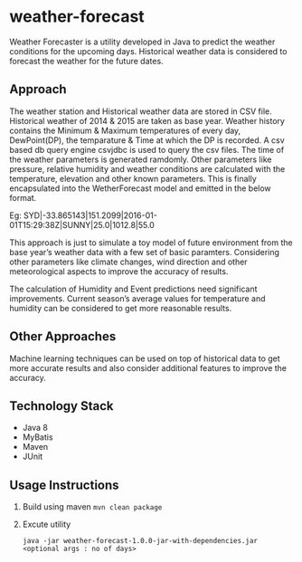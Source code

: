 # weather-forecast
Weather Forecaster is a utility developed in Java to predict the weather conditions for the upcoming days. Historical weather data is considered to forecast the weather for the future dates.

## Approach
The weather station and Historical weather data are stored in CSV file.  Historical weather of 2014 & 2015 are taken as base year. Weather history contains the Minimum &  Maximum temperatures of every day, DewPoint(DP), the temparature & Time at which the DP is recorded.  A csv based db query engine csvjdbc is used to query the csv files.  The time of the weather parameters is generated ramdomly. Other parameters like pressure, relative humidity and weather conditions are calculated with the temperature, elevation and other known parameters. This is finally encapsulated into the WetherForecast model and emitted in the below format.


Eg: SYD|-33.865143|151.2099|2016-01-01T15:29:38Z|SUNNY|25.0|1012.8|55.0

This approach is just to simulate a toy model of future environment from the base year’s weather data with a few set of basic paramters. Considering other parameters like climate changes, wind direction and other meteorological aspects to improve the accuracy of results. 

The calculation of Humidity and Event predictions need significant improvements. Current season’s average values for temperature and humidity can be considered to get more reasonable results.

## Other Approaches
Machine learning techniques can be used on top of historical data to get more accurate results and also consider additional features to improve the accuracy.

## Technology Stack
* Java 8
* MyBatis
* Maven
* JUnit

## Usage Instructions
1. Build using maven 
    ```mvn clean package```

2. Excute utility
    ```cd target
    java -jar weather-forecast-1.0.0-jar-with-dependencies.jar <optional args : no of days>
